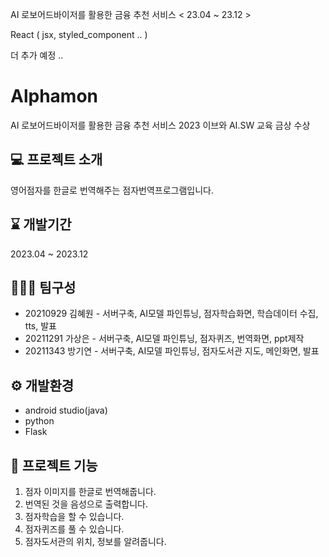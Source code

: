 
AI 로보어드바이저를 활용한 금융 추천 서비스 < 23.04 ~ 23.12 >



React ( jsx, styled_component .. )

더 추가 예정 ..

# Alphamon
AI 로보어드바이저를 활용한 금융 추천 서비스 
2023 이브와 AI.SW 교육 금상 수상

## 💻 프로젝트 소개
영어점자를 한글로 번역해주는 점자번역프로그램입니다.

## ⌛️ 개발기간
2023.04 ~ 2023.12

## 👩🏻‍💻 팀구성
- 20210929 김혜원 - 서버구축, AI모델 파인튜닝, 점자학습화면, 학습데이터 수집, tts, 발표
- 20211291 가상은 - 서버구축, AI모델 파인튜닝, 점자퀴즈, 번역화면, ppt제작
- 20211343 방기연 - 서버구축, AI모델 파인튜닝, 점자도서관 지도, 메인화면, 발표

## ⚙️ 개발환경
- android studio(java)
- python
- Flask

## 📌 프로젝트 기능
1. 점자 이미지를 한글로 번역해줍니다.
2. 번역된 것을 음성으로 출력합니다.
3. 점자학습을 할 수 있습니다.
4. 점자퀴즈를 풀 수 있습니다.
5. 점자도서관의 위치, 정보를 알려줍니다.

